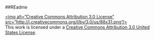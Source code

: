 ##REadme

<a rel=”license”
href=”http://creativecommons.org/licenses/by/3.0/us/”>
<img alt=”Creative Commons Attribution 3.0 License”
src=”http://i.creativecommons.org/l/by/3.0/us/88x31.png”/>
</a>
<br/>
This work is licensed under a <a rel=”license”
href=”http://creativecommons.org/licenses/by/3.0/us/”>
Creative Commons Attribution 3.0
United States License</a>.



